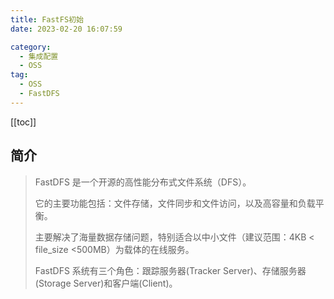 ```yaml
---
title: FastFS初始
date: 2023-02-20 16:07:59

category: 
  - 集成配置
  - OSS
tag: 
  - OSS
  - FastDFS
---
```


<!-- more -->

[[toc]]

## 简介

> FastDFS 是一个开源的高性能分布式文件系统（DFS）。
>
> 它的主要功能包括：文件存储，文件同步和文件访问，以及高容量和负载平衡。
>
> 主要解决了海量数据存储问题，特别适合以中小文件（建议范围：4KB < file_size <500MB）为载体的在线服务。
>
> FastDFS 系统有三个角色：跟踪服务器(Tracker Server)、存储服务器(Storage Server)和客户端(Client)。
